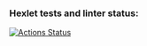 ### Hexlet tests and linter status:
[![Actions Status](https://github.com/PaulKuznetsov3/frontend-project-12/workflows/hexlet-check/badge.svg)](https://github.com/PaulKuznetsov3/frontend-project-12/actions)
